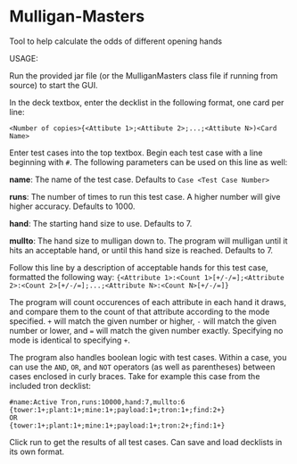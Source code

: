 # Mulligan-Masters
Tool to help calculate the odds of different opening hands

USAGE:

Run the provided jar file (or the MulliganMasters class file if running from source) to start the GUI.

In the deck textbox, enter the decklist in the following format, one card per line:
```
<Number of copies>{<Attibute 1>;<Attibute 2>;...;<Attibute N>)<Card Name>
```
Enter test cases into the top textbox. Begin each test case with a line beginning with `#`. The following parameters can be used on this line as well:

**name**: The name of the test case. Defaults to `Case <Test Case Number>`

**runs**: The number of times to run this test case. A higher number will give higher accuracy. Defaults to 1000.

**hand**: The starting hand size to use. Defaults to 7.

**mullto**: The hand size to mulligan down to. The program will mulligan until it hits an acceptable hand, or until this hand size is reached. Defaults to 7.

Follow this line by a description of acceptable hands for this test case, formatted the following way:
`{<Attribute 1>:<Count 1>[+/-/=];<Attribute 2>:<Count 2>[+/-/=];...;<Attribute N>:<Count N>[+/-/=]}`

The program will count occurences of each attribute in each hand it draws, and compare them to the count of that attribute according to the mode specified. `+` will match the given number or higher, `-` will match the given number or lower, and `=` will match the given number exactly. Specifying no mode is identical to specifying `+`.

The program also handles boolean logic with test cases. Within a case, you can use the `AND`, `OR`, and `NOT` operators (as well as parentheses) between cases enclosed in curly braces. Take for example this case from the included tron decklist:

```
#name:Active Tron,runs:10000,hand:7,mullto:6
{tower:1+;plant:1+;mine:1+;payload:1+;tron:1+;find:2+}
OR
{tower:1+;plant:1+;mine:1+;payload:1+;tron:2+;find:1+}
```

Click run to get the results of all test cases. Can save and load decklists in its own format.

